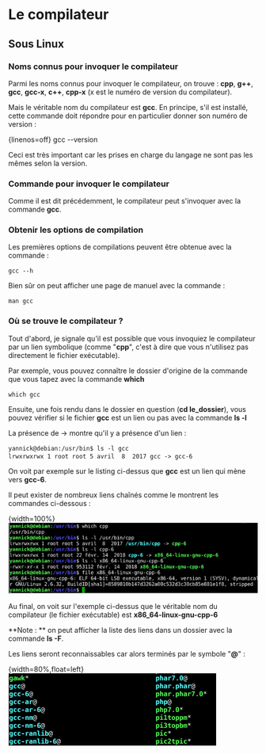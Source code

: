 # Le compilateur

## Sous Linux

### Noms connus pour invoquer le compilateur

Parmi les noms connus pour invoquer le compilateur, on trouve :
**cpp**, **g++**, **gcc**, **gcc-x**, **c++**, **cpp-x** (x est le numéro de version du compilateur). 

Mais le véritable nom du compilateur est **gcc**. En principe, s'il est installé, cette commande doit répondre pour en particulier donner son numéro de version :

{linenos=off}
    gcc --version

Ceci est très important car les prises en charge du langage ne sont pas les mêmes selon la version.

### Commande pour invoquer le compilateur

Comme il est dit précédemment,  le compilateur peut s'invoquer avec la commande **gcc**.

### Obtenir les options de compilation

Les premières options de compilations peuvent être obtenue avec la commande :

    gcc --h

Bien sûr on peut afficher une page de manuel avec la commande :

    man gcc

### Où se trouve le compilateur ?

Tout d'abord, je signale qu'il est possible que vous invoquiez le compilateur par un lien symbolique (comme "**cpp**", c'est à dire que vous n'utilisez pas directement le fichier exécutable).

Par exemple, vous pouvez connaître le dossier d'origine de la commande que vous tapez avec la commande **which**

    which gcc

Ensuite, une fois rendu dans le dossier en question (**cd le_dossier**), vous pouvez vérifier si le fichier **gcc** est un lien ou pas avec la commande **ls -l**

La présence de -> montre qu'il y a présence d'un lien :

    yannick@debian:/usr/bin$ ls -l gcc
    lrwxrwxrwx 1 root root 5 avril  8  2017 gcc -> gcc-6

On voit par exemple sur le listing ci-dessus que **gcc** est un lien qui mène vers **gcc-6**.

Il peut exister de nombreux liens chaînés comme le montrent les commandes ci-dessous :

{width=100%}
![Recherche lien commande cpp](images/chap1/compilateur/which_cpp.png)

Au final, on voit sur l'exemple ci-dessus que le véritable nom du compilateur (le fichier exécutable) est **x86_64-linux-gnu-cpp-6**

**Note : **  on peut afficher la liste des liens dans un dossier avec la commande  **ls -F**.

Les liens seront reconnaissables car alors terminés par le symbole "**@**" :

{width=80%,float=left}
![Affichage des liens symboliques](images/chap1/compilateur/ls-F.png "Affichage des liens symboliques")

